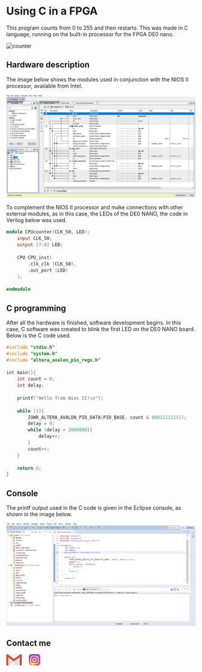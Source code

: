 # Using C in a FPGA

This program counts from 0 to 255 and then restarts. This was made in C language, running on the built-in processor for the FPGA DE0 nano.

![counter](../Resources/counter.gif)

## Hardware description

The image below shows the modules used in conjunction with the NIOS II processor, available from Intel.

![design](../Resources/counterDesign.png)


To complement the NIOS II processor and make connections with other external modules, as in this case, the LEDs of the DE0 NANO, the code in Verilog below was used.

~~~verilog
module CPUcounter(CLK_50, LED);
	input CLK_50;
	output [7:0] LED;
	
	CPU CPU_inst(
		.clk_clk (CLK_50),
		.out_port (LED)
	);
	
endmodule
~~~

## C programming

After all the hardware is finished, software development begins. In this case, C software was created to blink the first LED on the DE0 NANO board. Below is the C code used.


~~~C
#include "stdio.h"
#include "system.h"
#include "altera_avalon_pio_regs.h"

int main(){
	int count = 0;
	int delay;

	printf("Hello from Nios II!\n");

	while (1){
		IOWR_ALTERA_AVALON_PIO_DATA(PIO_BASE, count & 0b011111111);
		delay = 0;
		while (delay < 2000000){
			delay++;
		}
		count++;
	}

	return 0;
}
~~~

## Console

The printf output used in the C code is given in the Eclipse console, as shown in the image below.

![console](../Resources/counterConsole.png)

## Contact me

[![](../Resources/gmail.png)](mailto:jefferson.lopes@ee.ufcg.edu.br?subject=[GitHub]%20FPGA%20-%20main) ![](../Resources/separador.png) [![](../Resources/insta.png)](https://instagram.com/jeff.777.lopes?igshid=1i5gr7ch0bvkd)

